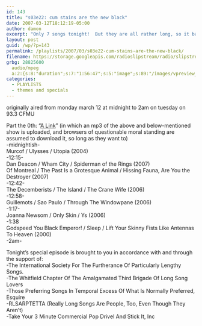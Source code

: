 ```yaml
---
id: 143
title: "s03e22: cum stains are the new black"
date: 2007-03-12T18:12:19-05:00
author: damon
excerpt: "Only 7 songs tonight!  But they are all rather long, so it balances out."
layout: post
guid: /wp/?p=143
permalink: /playlists/2007/03/s03e22-cum-stains-are-the-new-black/
filename: https://storage.googleapis.com/radioslipstream/radio/slipstream-s3e22.mp3
grbg: 28825600
  audio/mpeg
  a:2:{s:8:"duration";s:7:"1:56:47";s:5:"image";s:89:"/images/vpreview_center.png";}
categories:
  - PLAYLISTS
  - themes and specials
---
```


<p class="note_content clearfix">
  originally aired from monday march 12 at midnight to 2am on tuesday on 93.3 CFMU
</p>

Part the 0th: “<a href="/radio/slipstream-s3e22.mp3" target="_blank" title="/radio/slipstream-s3e22.mp3">A Link</a>” (in which an mp3 of the above and below-mentioned show is uploaded, and browsers of questionable moral standing are assumed to download it, so long as they want to)  
-midnightish-  
Murcof / Ulysses / Utopia (2004)  
-12:15-  
Dan Deacon / Wham City / Spiderman of the Rings (2007)  
Of Montreal / The Past Is a Grotesque Animal / Hissing Fauna, Are You the Destroyer (2007)  
-12:42-  
The Decemberists / The Island / The Crane Wife (2006)  
-12:58-  
Guillemots / Sao Paulo / Through The Windowpane (2006)  
-1:17-  
Joanna Newsom / Only Skin / Ys (2006)  
-1:38  
Godspeed You Black Emperor! / Sleep / Lift Your Skinny Fists Like Antennas To Heaven (2000)  
-2am-

Tonight’s special episode is brought to you in accordance with and through the support of:  
-The International Society For The Furtherance Of Particularly Lengthy Songs.  
-The Whitfield Chapter Of The Amalgamated Third Brigade Of Long Song Lovers  
-Those Preferring Songs In Temporal Excess Of What Is Normally Preferred, Esquire  
-RLSARPTETTA (Really Long Songs Are People, Too, Even Though They Aren’t)  
-Take Your 3 Minute Commercial Pop Drivel And Stick It, Inc
